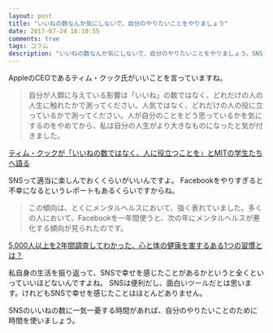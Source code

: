 ```yaml
---
layout: post
title: "いいねの数なんか気にしないで、自分のやりたいことをやりましょう"
date: 2017-07-24 18:10:55
comments: true
tags: コラム
description: "いいねの数なんか気にしないで、自分のやりたいことをやりましょう。SNSって適当に楽しんでおくくらいがいいんですよ。Facebookをやりすぎると不幸になるというレポートもあるくらいですからね。"
---
```


AppleのCEOであるティム・クック氏がいいことを言っていますね。

> 自分が人類に与えている影響は「いいね」の数ではなく、どれだけの人の人生に触れたかで測ってください。人気ではなく、どれだけの人の役に立っているかで測ってください。人が自分のことをどう思っているかを気にするのをやめてから、私は自分の人生がより大きなものになったと気が付きました。

<a href="https://www.lifehacker.jp/2017/07/170723_message-from-tim-cook.html" target="_blank">ティム・クックが「いいねの数ではなく、人に役立つことを」とMITの学生たちへ語る</a>

SNSって適当に楽しんでおくくらいがいいんですよ。
Facebookをやりすぎると不幸になるというレポートもあるくらいですからね。

> この傾向は、とくにメンタルヘルスにおいて、強く表れていました。多くの人において、Facebookを一年間使うと、次の年にメンタルヘルスが悪化する傾向が見られたのです。

<a href="https://www.lifehacker.jp/2017/07/170719_study-of-shows-this-activity-destroys-you.html" target="_blank">5,000人以上を2年間調査してわかった、心と体の健康を害するある1つの習慣とは？</a>

私自身の生活を振り返って、SNSで幸せを感じたことがあるかというと全くといっていいほどないんですよね。
SNSは便利だし、面白いツールだとは思います。けれどもSNSで幸せを感じたことはほとんどありません。

SNSのいいねの数に一気一憂する時間があれば、自分のやりたいことのために時間を使いましょう。
